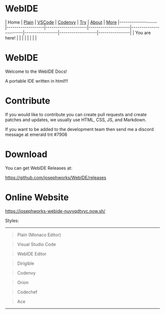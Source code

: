 # WebIDE

| Home | [Plain](PLAIN.md) | [VSCode](VSCODE.md) | [Codenvy](CODENVY.md) | [Try](../../index.html) | [About](ABOUT.md) | [More](MORE.md)
|-------------------|-------------------|---------------------|---------------------|-----------------------|-----------------|-------------------|----------------|
| You are here!     |                   |                     |                     |                       |                 |                   |                |

# WebIDE

Welcome to the WebIDE Docs!

A portable IDE written in html!!!

# Contribute

If you would like to contribute you can create pull requests and create patches and updates, we usually use HTML, CSS, JS, and Markdown.

If you want to be added to the development team then send me a discord message at 
emerald tnt #7908

# Download

You can get WebIDE Releases at:

https://github.com/josephworks/WebIDE/releases

# Online Website

https://josephworks-webide-nuyvqdtvvc.now.sh/

Styles:

---

> Plain (Monaco Editor)

> Visual Studio Code

> WebIDE Editor

> Dirigible

> Codenvy

> Orion

> Codechef

> Ace

---
